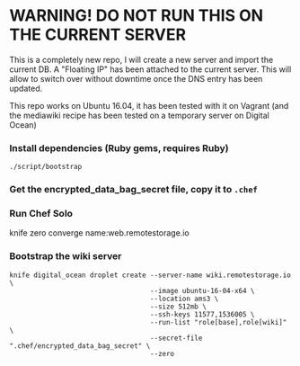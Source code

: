 # WARNING! DO NOT RUN THIS ON THE CURRENT SERVER

This is a completely new repo, I will create a new server and import the
current DB. A "Floating IP" has been attached to the current server. This will
allow to switch over without downtime once the DNS entry has been updated.

This repo works on Ubuntu 16.04, it has been tested with it on Vagrant (and the
mediawiki recipe has been tested on a temporary server on Digital Ocean)

### Install dependencies (Ruby gems, requires Ruby)

    ./script/bootstrap


### Get the encrypted_data_bag_secret file, copy it to `.chef`


### Run Chef Solo

   knife zero converge name:web.remotestorage.io


### Bootstrap the wiki server

    knife digital_ocean droplet create --server-name wiki.remotestorage.io \
                                       --image ubuntu-16-04-x64 \
                                       --location ams3 \
                                       --size 512mb \
                                       --ssh-keys 11577,1536005 \
                                       --run-list "role[base],role[wiki]" \
                                       --secret-file ".chef/encrypted_data_bag_secret" \
                                       --zero
